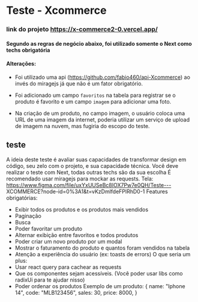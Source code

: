 # Teste - Xcommerce

### link do projeto https://x-commerce2-0.vercel.app/

#### Segundo as regras de negócio abaixo, foi utilizado somente o Next como techs obrigatória
#### Alterações:

- Foi utilizado uma api (https://github.com/fabio460/api-Xcommerce) ao invés do miragejs já que não é um fator obrigatório. 
- Foi adicionado um campo `favoritos` na tabela para registrar se o produto é favorito e um campo `imagem` para adicionar uma foto. 

- Na criação de um produto, no campo imagem, o usuário coloca uma URL de uma imagem da internet, poderia utilizar um serviço de upload de imagem na nuvem, mas fugiria do escopo do teste. 

## teste
A ideia deste teste é avaliar suas capacidades de transformar design 
em código, seu zelo com o projeto, e sua capacidade técnica.
Você deve realizar o teste com Next, todas outras techs são da sua 
escolha
É recomendado usar miragejs para mockar as requests.
Tela: https://www.figma.com/file/uxYxUUSeBc8IOX7Pw7e0QH/Teste---
XCOMMERCE?node-id=0%3A1&t=vKzDmlfdeFPlRhD0-1
Features obrigatórias: 
- Exibir todos os produtos e os produtos mais vendidos
- Paginação
- Busca 
- Poder favoritar um produto
- Alternar exibição entre favoritos e todos produtos
- Poder criar um novo produto por um modal
- Mostrar o faturamento do produto e quantos foram vendidos na 
tabela
- Atenção a experiência do usuário (ex: toasts de errors)
O que seria um plus:
- Usar react query para cachear as requests
- Que os componentes sejam acessíveis. (Você poder usar libs como 
radixUi para te ajudar nisso)
 - Poder ordenar os produtos
Exemplo de um produto:
 {
    name: "Iphone 14",
    code: "MLB123456",
    sales: 30,
    price: 8000,
}